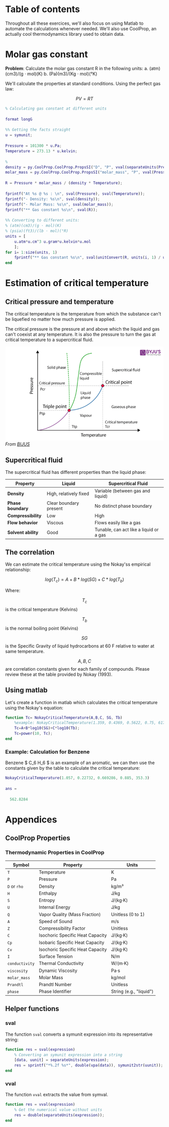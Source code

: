 # Table of contents  

Throughout all these exercices, we'll also focus on using Matlab to automate the calculations whenever needed. We'll also use CoolProp, an actually cool thermodynamics library used to obtain data.

# Molar gas constant

**Problem**: Calculate the molar gas constant R in the following units:
a. (atm)(cm3)/(g ⋅ mol)(K)
b. (Pa)(m3)/(Kg ⋅ mol)(°K)

We'll calculate the properties at standard conditions.
Using the perfect gas law:

$$ 
    PV = RT
$$

```matlab
% Calculating gas constant at different units

format longG

%% Getting the facts straight
u = symunit;

Pressure = 101300 * u.Pa;
Temperature = 273.13 * u.kelvin;

%
density = py.CoolProp.CoolProp.PropsSI("D", "P", vval(separateUnits(Pressure)), "T", vval(Temperature), "air") * u.kg/(u.m^3);
molar_mass = py.CoolProp.CoolProp.PropsSI("molar_mass", "P", vval(Pressure), "T", vval(Temperature), "air") * u.kg / u.mol;

R = Pressure * molar_mass / (density * Temperature);

fprintf("At %s @ %s : \n", sval(Pressure), sval(Temperature));
fprintf("- Density: %s\n", sval(density));
fprintf("- Molar Mass: %s\n", sval(molar_mass));
fprintf("** Gas constant %s\n", sval(R));

%% Converting to different units:
% (atm)(cm3)/(g ⋅ mol)(K)
% (psia)(ft3)/(lb ⋅ mol)(°R)
units = [
    u.atm*u.cm^3 u.gram*u.kelvin*u.mol
    ];
for i= 1:size(units, 1)
    fprintf("** Gas constant %s\n", sval(unitConvert(R, units(i, 1) / units(i, 2))));
end

```

# Estimation of critical temperature

## Critical pressure and temperature

The critical temperature is the temperature from which the substance can't be liquefied no matter how much pressure is applied.

The critical pressure is the pressure at and above which the liquid and gas can't coexist at any temperature. It is also the pressure to turn the gas at critical temperature to a supercritical fluid.

![Critical](../public/criticalPressure.png)
*From [BIJUS](https://byjus.com/chemistry/critical-temperature/)*

## Supercritical fluid

The supercritical fluid has different properties than the liquid phase:

| **Property**         | **Liquid**                 | **Supercritical Fluid**                     |
|-----------------------|---------------------------|---------------------------------------------|
| **Density**           | High, relatively fixed    | Variable (between gas and liquid)           |
| **Phase boundary**    | Clear boundary present    | No distinct phase boundary                  |
| **Compressibility**   | Low                      | High                                        |
| **Flow behavior**     | Viscous                  | Flows easily like a gas                     |
| **Solvent ability**   | Good                     | Tunable, can act like a liquid or a gas     |


## The correlation

We can estimate the critical temperature using the Nokay'ss empirical relationship:

$$
    log(T_c) = A + B*log(SG) + C*log(T_b)
$$

Where:

$$ T_c $$ is the critical temperature (Kelvins) 

$$ T_b $$ is the normal boiling point (Kelvins)

$$ SG $$ is the Specific Gravity of liquid hydrocarbons at 60 F relative to water at same temperature.

$$A,B,C$$ are correlation constants given for each family of compounds. Please review these at the table provided by Nokay (1993).

## Using matlab

Let's create a function in matlab which calculates the critical temperature using the Nokay's equation:

```matlab
function Tc= NokayCriticalTemperature(A,B,C, SG, Tb)
    %example: NokayCriticalTemperature(1.359, 0.4369, 0.5622, 0.75, 617)
    Tc=A+B*log10(SG)+C*log10(Tb);
    Tc=power(10, Tc);
end
```

### Example: Calculation for Benzene

Benzene $ C_6 H_6 $ is an example of an aromatic, we can then use the constants given by the table to calculate the critical temperature:

```matlab
NokayCriticalTemperature(1.057, 0.22732, 0.669286, 0.885, 353.3)

ans =

  562.8284
```

# Appendices

## CoolProp Properties

### **Thermodynamic Properties in CoolProp**

| **Symbol**       | **Property**                     | **Units**                  |
|-------------------|----------------------------------|----------------------------|
| `T`              | Temperature                      | K                          |
| `P`              | Pressure                         | Pa                         |
| `D` or `rho`     | Density                          | kg/m³                      |
| `H`              | Enthalpy                         | J/kg                       |
| `S`              | Entropy                          | J/(kg·K)                   |
| `U`              | Internal Energy                  | J/kg                       |
| `Q`              | Vapor Quality (Mass Fraction)    | Unitless (0 to 1)          |
| `A`              | Speed of Sound                   | m/s                        |
| `Z`              | Compressibility Factor           | Unitless                   |
| `C`              | Isochoric Specific Heat Capacity | J/(kg·K)                   |
| `Cp`             | Isobaric Specific Heat Capacity  | J/(kg·K)                   |
| `Cv`             | Isochoric Specific Heat Capacity | J/(kg·K)                   |
| `I`              | Surface Tension                 | N/m                        |
| `conductivity`   | Thermal Conductivity             | W/(m·K)                    |
| `viscosity`      | Dynamic Viscosity               | Pa·s                       |
| `molar_mass`     | Molar Mass                      | kg/mol                     |
| `Prandtl`        | Prandtl Number                  | Unitless                   |
| `phase`          | Phase Identifier                | String (e.g., "liquid")    |

## Helper functions

### sval
The function `sval` converts a symunit expression into its representative string:
```matlab
function res = sval(expression)
    % Converting an symunit expression into a string
    [data, uunit] = separateUnits(expression);
    res = sprintf("*%.2f %s*", double(vpa(data)), symunit2str(uunit));
end
```

### vval
The function `vval` extracts the value from symval.

```matlab
function res = vval(expression)
    % Get the numerical value without units
    res = double(separateUnits(expression));
end
```